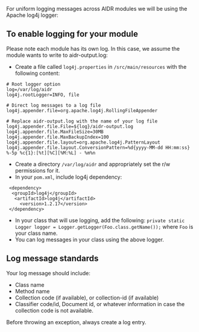 For uniform logging messages across AIDR modules we will be using the Apache log4j logger:

## To enable logging for your module

Please note each module has its own log. In this case, we assume the module wants to write to aidr-output.log:

* Create a file called `log4j.properties` in `/src/main/resources` with the following content:
```
# Root logger option
log=/var/log/aidr
log4j.rootLogger=INFO, file

# Direct log messages to a log file
log4j.appender.file=org.apache.log4j.RollingFileAppender

# Replace aidr-output.log with the name of your log file
log4j.appender.file.File=${log}/aidr-output.log
log4j.appender.file.MaxFileSize=30MB
log4j.appender.file.MaxBackupIndex=100
log4j.appender.file.layout=org.apache.log4j.PatternLayout
log4j.appender.file.layout.ConversionPattern=%d{yyyy-MM-dd HH:mm:ss} %-5p %c{1}:[%t][%C][%M:%L] - %m%n
```

* Create a directory `/var/log/aidr` and appropriately set the r/w permissions for it. 
* In your `pom.xml`, include log4j dependency: 

```
 <dependency>
  <groupId>log4j</groupId>
   <artifactId>log4j</artifactId>
     <version>1.2.17</version>
 </dependency>
```
* In your class that will use logging, add the following: `private static Logger logger = Logger.getLogger(Foo.class.getName());` where `Foo` is your class name. 
* You can log messages in your class using the above logger.

## Log message standards

Your log message should include:

* Class name
* Method name
* Collection code (if available), or collection-id (if available)
* Classifier code/id, Document id, or whatever information in case the collection code is not available.

Before throwing an exception, always create a log entry.